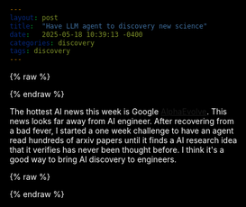 ```yaml
---
layout: post
title:  "Have LLM agent to discovery new science"
date:   2025-05-18 10:39:13 -0400
categories: discovery
tags: discovery
---
```


{% raw %}

  <style>
    body { color: #fff; }
    * { margin:0; padding:0; box-sizing:border-box; }
    html, body { width:100%; height:100%; overflow:hidden; background:#000; }
    canvas { display:block; width:100%; height:100%; }
  </style>

{% endraw %}

The hottest AI news this week is Google [AlphaEvolve](https://deepmind.google/discover/blog/alphaevolve-a-gemini-powered-coding-agent-for-designing-advanced-algorithms/). This news looks far away from AI engineer. After recovering from a bad fever, I started a one week challenge to ​have an agent read hundreds of arxiv papers until it finds a AI research idea that it verifies has never been thought before. I think it's a good way to bring AI discovery to engineers.

{% raw %}
  <script>
    // Find post content div and create canvas
      const postContent = document.querySelector('.post-content.e-content');
      if (postContent) {
        const canvas = document.createElement('canvas');
        canvas.id = 'gl-canvas';
        postContent.appendChild(canvas);
        console.log('created gl-canvas');
      }

    // Vertex shader code
    const vertexShaderSource = `
    attribute vec2 a_position;
    varying vec2 v_uv;
    void main() {
      v_uv = a_position * 0.5 + 0.5;
      gl_Position = vec4(a_position, 0.0, 1.0);
    }
    `;

    // Fragment shader code
    const fragmentShaderSource = `
    precision mediump float;
    uniform float u_time;
    uniform float u_speed;
    varying vec2 v_uv;

    void main() {
      vec2 uv = v_uv;
      float t = u_time * 0.001 * u_speed;
      
      // Calculate spotlight position moving from left to right
      float spotlightX = mod(t * 0.2, 1.5) - 0.25; // Controls horizontal movement
      float spotlightY = 0.5; // Fixed at middle height
      
      // Calculate distance from current pixel to spotlight center
      float dist = distance(vec2(spotlightX, spotlightY), uv);
      
      // Create spotlight effect with soft edges
      float spotlight = smoothstep(0.3, 0.1, dist);
      
      // Base colors (revealed by spotlight)
      float angle = (uv.x + uv.y) * 6.0 + t * 0.2;
      float r = 0.5 + 0.5 * sin(angle);
      float g = 0.5 + 0.5 * sin(angle + 2.0);
      float b = 0.5 + 0.5 * sin(angle + 4.0);
      
      // Mix with darkness based on spotlight
      vec3 color = mix(vec3(0.0, 0.0, 0.0), vec3(r, g, b), spotlight);
      
      gl_FragColor = vec4(color, 1.0);
    }
    `;

    // Main application code
    (function() {
      const canvas = document.getElementById('gl-canvas');
      const gl = canvas.getContext('webgl');
      if (!gl) return alert("WebGL not supported");

      // compile helper
      function compile(src, type) {
        const s = gl.createShader(type);
        gl.shaderSource(s, src);
        gl.compileShader(s);
        if (!gl.getShaderParameter(s, gl.COMPILE_STATUS))
          throw new Error(gl.getShaderInfoLog(s));
        return s;
      }

      // build program
      const vs = compile(vertexShaderSource, gl.VERTEX_SHADER);
      const fs = compile(fragmentShaderSource, gl.FRAGMENT_SHADER);
      const prog = gl.createProgram();
      gl.attachShader(prog, vs);
      gl.attachShader(prog, fs);
      gl.linkProgram(prog);
      if (!gl.getProgramParameter(prog, gl.LINK_STATUS))
        throw new Error(gl.getProgramInfoLog(prog));
      gl.useProgram(prog);

      // full-screen quad
      const posLoc = gl.getAttribLocation(prog, 'a_position');
      const buf = gl.createBuffer();
      gl.bindBuffer(gl.ARRAY_BUFFER, buf);
      gl.bufferData(gl.ARRAY_BUFFER, new Float32Array([
        -1,-1,  1,-1,  -1,1,
        -1,1,   1,-1,   1,1
      ]), gl.STATIC_DRAW);
      gl.enableVertexAttribArray(posLoc);
      gl.vertexAttribPointer(posLoc, 2, gl.FLOAT, false, 0, 0);

      // uniform locations
      const timeLoc  = gl.getUniformLocation(prog, 'u_time');
      const speedLoc = gl.getUniformLocation(prog, 'u_speed');

      // resize handler
      function resize() {
        canvas.width  = window.innerWidth;
        canvas.height = window.innerHeight;
        gl.viewport(0, 0, gl.drawingBufferWidth, gl.drawingBufferHeight);
      }
      window.addEventListener('resize', resize);
      resize();

      // render loop
      function render(time) {
        const speed = 0.8;
        gl.uniform1f(timeLoc, time);
        gl.uniform1f(speedLoc, speed);
        gl.drawArrays(gl.TRIANGLES, 0, 6);
        requestAnimationFrame(render);
      }
      requestAnimationFrame(render);
    })();
  </script>
{% endraw %}


[my Resume]: https://bobbercheng.github.io/blog/resume/2024/04/07/Bobber-Resume.html
[my Github]: https://github.com/bobbercheng
[my Linkedin]: https://www.linkedin.com/in/bobbercheng/
[my Kaggle]:   https://www.kaggle.com/bobber
[my Huggingface]: https://huggingface.co/bobber
[My twitter]: https://twitter.com/bobbercheng

